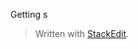 Getting s


> Written with [StackEdit](https://stackedit.io/).
<!--stackedit_data:
eyJoaXN0b3J5IjpbODA2MDkwMzNdfQ==
-->